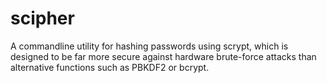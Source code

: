 scipher
=======

A commandline utility for hashing passwords using scrypt, which is designed to be far more secure against hardware brute-force attacks than alternative functions such as PBKDF2 or bcrypt.
